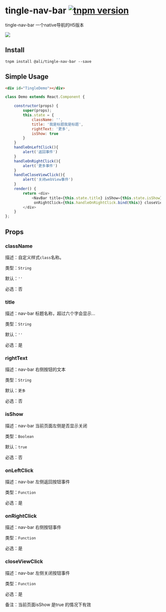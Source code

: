# tingle-nav-bar [![tnpm version](http://web.npm.alibaba-inc.com/badge/v/@ali/tingle-nav-bar.svg?style=flat-square)](http://web.npm.alibaba-inc.com/package/@ali/tingle-nav-bar)

tingle-nav-bar 一个native导航的H5版本

![](http://aligitlab.oss-cn-hangzhou-zmf.aliyuncs.com/uploads/tingle-ui/tingle-checkbox-field/f08a5ab5b894c2f02450be1e2d6b38f6/image.png)

## Install

```
tnpm install @ali/tingle-nav-bar --save
```

## Simple Usage

```html
<div id="TingleDemo"></div>

```

```js
class Demo extends React.Component {

    constructor(props) {
        super(props);
        this.state = {
            className: '',
            title: '我是标题我是标题',
            rightText: '更多',
            isShow: true
        }
    }
    handleOnLeftClick(){
        alert('返回事件')
    }
    handleOnRightClick(){
        alert('更多事件')
    }
    handleCloseViewClick(){
        alert('关闭webView事件')
    }
    render() {
        return <div>
            <NavBar title={this.state.title} isShow={this.state.isShow} onLeftClick={this.handleOnLeftClick.bind(this)}
             onRightClick={this.handleOnRightClick.bind(this)} closeViewClick={this.handleCloseViewClick.bind(this)} />
        </div>
    }
};


```

## Props

### className

描述：自定义样式`class`名称。

类型：`String`

默认：`''`

必选：否



### title

描述：nav-bar 标题名称，超过六个字会显示...

类型：`String`

默认：`''`

必选：是

### rightText

描述：nav-bar 右侧按钮的文本

类型：`String`

默认：`更多`

必选：否

### isShow

描述：nav-bar 当前页面左侧是否显示关闭

类型：`Boolean`

默认：`true`

必选：否

### onLeftClick

描述：nav-bar 左侧返回按钮事件

类型：`Function`

必选：是


### onRightClick

描述：nav-bar 右侧按钮事件

类型：`Function`

必选：是

### closeViewClick

描述：nav-bar 左侧关闭按钮事件

类型：`Function`

必选：是

备注：当前页面isShow 是true 的情况下有效


